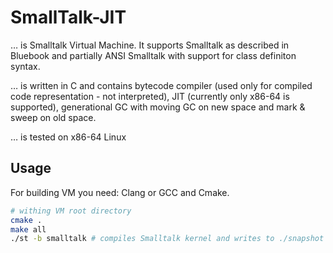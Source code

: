 SmallTalk-JIT
========================

… is Smalltalk Virtual Machine. It supports Smalltalk as described in Bluebook
and partially ANSI Smalltalk with support for class definiton syntax.

… is written in C and contains bytecode compiler (used only for compiled code
representation - not interpreted), JIT (currently only x86-64 is supported),
generational GC with moving GC on new space and mark & sweep on old space.

… is tested on x86-64 Linux


Usage
-----

For building VM you need: Clang or GCC and Cmake.

```sh
# withing VM root directory
cmake .
make all
./st -b smalltalk # compiles Smalltalk kernel and writes to ./snapshot
```
